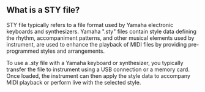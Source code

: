 ## What is a STY file?

STY file typically refers to a file format used by Yamaha electronic keyboards and synthesizers. Yamaha ".sty" files contain style data defining the rhythm, accompaniment patterns, and other musical elements used by instrument, are used to enhance the playback of MIDI files by providing pre-programmed styles and arrangements.

To use a .sty file with a Yamaha keyboard or synthesizer, you typically transfer the file to instrument using a USB connection or a memory card. Once loaded, the instrument can then apply the style data to accompany MIDI playback or perform live with the selected style.
